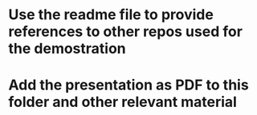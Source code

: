 # Use the readme file to provide references to other repos used for the demostration
# Add the presentation as PDF to this folder and other relevant material
